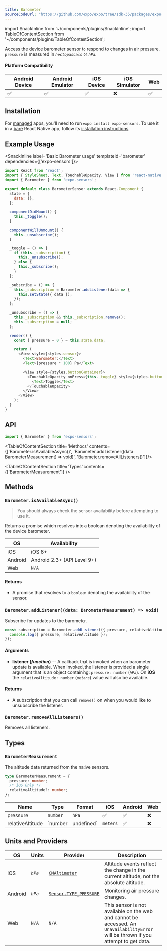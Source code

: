 ```yaml
---
title: Barometer
sourceCodeUrl: "https://github.com/expo/expo/tree/sdk-35/packages/expo-sensors"
---
```


import SnackInline from '~/components/plugins/SnackInline';
import TableOfContentSection from '~/components/plugins/TableOfContentSection';

Access the device barometer sensor to respond to changes in air pressure. `pressure` is measured in _`hectopascals`_ or _`hPa`_.

#### Platform Compatibility

| Android Device | Android Emulator | iOS Device | iOS Simulator |  Web  |
| ------ | ---------- | ------ | ------ | ------ |
| ✅     |  ✅     | ✅     | ❌     | ✅    |

## Installation

For [managed](../../introduction/managed-vs-bare/#managed-workflow) apps, you'll need to run `expo install expo-sensors`. To use it in a [bare](../../introduction/managed-vs-bare/#bare-workflow) React Native app, follow its [installation instructions](https://github.com/expo/expo/tree/master/packages/expo-sensors).

## Example Usage

<SnackInline label='Basic Barometer usage' templateId='barometer' dependencies={['expo-sensors']}>

```javascript
import React from 'react';
import { StyleSheet, Text, TouchableOpacity, View } from 'react-native';
import { Barometer } from 'expo-sensors';

export default class BarometerSensor extends React.Component {
  state = {
    data: {},
  };

  componentDidMount() {
    this._toggle();
  }

  componentWillUnmount() {
    this._unsubscribe();
  }

  _toggle = () => {
    if (this._subscription) {
      this._unsubscribe();
    } else {
      this._subscribe();
    }
  };

  _subscribe = () => {
    this._subscription = Barometer.addListener(data => {
      this.setState({ data });
    });
  };

  _unsubscribe = () => {
    this._subscription && this._subscription.remove();
    this._subscription = null;
  };

  render() {
    const { pressure = 0 } = this.state.data;

    return (
      <View style={styles.sensor}>
        <Text>Barometer:</Text>
        <Text>{pressure * 100} Pa</Text>

        <View style={styles.buttonContainer}>
          <TouchableOpacity onPress={this._toggle} style={styles.button}>
            <Text>Toggle</Text>
          </TouchableOpacity>
        </View>
      </View>
    );
  }
}
```
</SnackInline>

## API

```js
import { Barometer } from 'expo-sensors';
```

<TableOfContentSection title='Methods' contents={['Barometer.isAvailableAsync()', 'Barometer.addListener((data: BarometerMeasurement) => void)', 'Barometer.removeAllListeners()']}/>

<TableOfContentSection title='Types' contents={['BarometerMeasurement']} />

## Methods

### `Barometer.isAvailableAsync()`

> You should always check the sensor availability before attempting to use it.

Returns a promise which resolves into a boolean denoting the availability of the device barometer.

| OS      | Availability                |
| ------- | --------------------------- |
| iOS     | iOS 8+                      |
| Android | Android 2.3+ (API Level 9+) |
| Web     | `N/A`                       |

#### Returns

- A promise that resolves to a `boolean` denoting the availability of the sensor.

### `Barometer.addListener((data: BarometerMeasurement) => void)`

Subscribe for updates to the barometer.

```js
const subscription = Barometer.addListener(({ pressure, relativeAltitude }) => {
  console.log({ pressure, relativeAltitude });
});
```

#### Arguments

- **listener (_function_)** -- A callback that is invoked when an barometer update is available. When invoked, the listener is provided a single argument that is an object containing: `pressure: number` (_`hPa`_). On **iOS** the `relativeAltitude: number` (_`meters`_) value will also be available.

#### Returns

- A subscription that you can call `remove()` on when you would like to unsubscribe the listener.

### `Barometer.removeAllListeners()`

Removes all listeners.

## Types

### `BarometerMeasurement`

The altitude data returned from the native sensors.

```typescript
type BarometerMeasurement = {
  pressure: number;
  /* iOS Only */
  relativeAltitude?: number;
};
```

| Name             | Type                 | Format   | iOS | Android | Web |
| ---------------- | -------------------- | -------- | --- | ------- | --- |
| pressure         | `number`             | `hPa`    | ✅  | ✅      | ❌  |
| relativeAltitude | `number | undefined` | `meters` | ✅  | ❌      | ❌  |

## Units and Providers

| OS      | Units   | Provider                                                                                                | Description                                                                                                                         |
| ------- | ------- | ------------------------------------------------------------------------------------------------------- | ----------------------------------------------------------------------------------------------------------------------------------- |
| iOS     | _`hPa`_ | [`CMAltimeter`](https://developer.apple.com/documentation/coremotion/cmaltimeter)                       | Altitude events reflect the change in the current altitude, not the absolute altitude.                                              |
| Android | _`hPa`_ | [`Sensor.TYPE_PRESSURE`](https://developer.android.com/reference/android/hardware/Sensor#TYPE_PRESSURE) | Monitoring air pressure changes.                                                                                                    |
| Web     | `N/A`   | `N/A`                                                                                                   | This sensor is not available on the web and cannot be accessed. An `UnavailabilityError` will be thrown if you attempt to get data. |